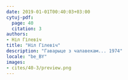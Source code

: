 ```yaml
---
date: 2019-01-01T00:40:03+03:00
cytuj-pdf:
  page: 40
  citation: 3
authors:
- Ніл Гілевіч
title: "Ніл Гілевіч"
description: "Гаварыце з чалавекам... 1974"
locale: "be_BY"
images:
- cites/40-3/preview.png
---
```

